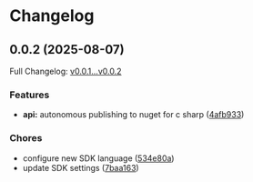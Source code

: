 # Changelog

## 0.0.2 (2025-08-07)

Full Changelog: [v0.0.1...v0.0.2](https://github.com/The-Swarm-Corporation/swarms-csharp/compare/v0.0.1...v0.0.2)

### Features

* **api:** autonomous publishing to nuget for c sharp ([4afb933](https://github.com/The-Swarm-Corporation/swarms-csharp/commit/4afb93365571fc660dfcc7656e04082a9a11b47c))


### Chores

* configure new SDK language ([534e80a](https://github.com/The-Swarm-Corporation/swarms-csharp/commit/534e80a0d8943795f7e9d9b4ba4038dc71a6c762))
* update SDK settings ([7baa163](https://github.com/The-Swarm-Corporation/swarms-csharp/commit/7baa163340a987a4f3a77482c21b52ef78201185))

